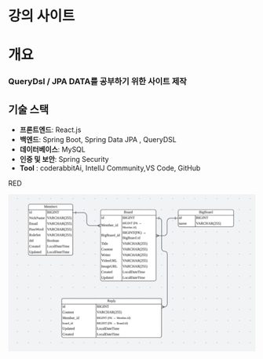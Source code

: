 ﻿# 강의 사이트

# 개요 
### QueryDsl / JPA DATA를 공부하기 위한 사이트 제작

## 기술 스택

- **프론트엔드**: React.js
- **백엔드**: Spring Boot, Spring Data JPA , QueryDSL
- **데이터베이스**: MySQL
- **인증 및 보안**: Spring Security
- **Tool** : coderabbitAi, IntellJ Community,VS Code, GitHub

RED 

![ERD](https://github.com/mingyeol1/Iecture-B/blob/main/rootimages/ERD.png)







